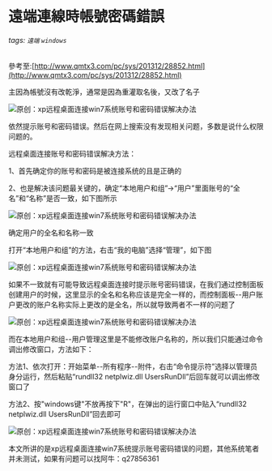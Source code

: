 # 遠端連線時帳號密碼錯誤
###### tags: `遠端` `windows`
 參考至:[http://www.qmtx3.com/pc/sys/201312/28852.html](http://www.qmtx3.com/pc/sys/201312/28852.html)

主因為帳號沒有改乾淨，通常是因為重灌取名後，又改了名子

![原创：xp远程桌面连接win7系统账号和密码错误解决办法](https://lh3.googleusercontent.com/yMUQc32A1umU183sQMMI0M6Oafxh2axtRM0IWF1jtQZDILFg7DRdvOoiiwzeOGgSGxicEi1x-6GVujwV_LiQYMe45tUv8A1gcpMpPfowcvS60qCYNugXYb7Q6q2hQZzXKQmNtMwH)

依然提示账号和密码错误。然后在网上搜索没有发现相关问题，多数是说什么权限问题的。

远程桌面连接账号和密码错误解决方法：

1、首先确定你的账号和密码是被连接系统的且是正确的

2、也是解决该问题最关键的，确定“本地用户和组”->“用户”里面账号的“全名”和“名称”是否一致，如下图所示

![原创：xp远程桌面连接win7系统账号和密码错误解决办法](https://lh5.googleusercontent.com/7Yy6gJaYXz5_sL2l6FEsVApQHBcDql0Spxi1Y0lFHEaDMVK473bXmWXXQvCjMHf0TzG6n_XLjTn37LheKI64gbuSjsb8YSz9ldYDjZSqryqlJrpoYqQvKdwziF3zzbWsk6Mgsv4O)

确定用户的全名和名称一致

打开“本地用户和组”的方法，右击“我的电脑”选择“管理”，如下图

![原创：xp远程桌面连接win7系统账号和密码错误解决办法](https://lh5.googleusercontent.com/ObGtyjRHL-K8atComHMbvtb6fZn_TWOZdrMl_Gc_UZvwGE2MyGpM-5XdeyB0AHBL90BZTucv4o14uCwcmTGLfLvwLkWxp8EnVMxW-RoyABY4zIRrIpHboau4VxF4psz33T7Nv9Vp)

如果不一致就有可能导致远程桌面连接时提示账号密码错误，在我们通过控制面板创建用户的时候，这里显示的全名和名称应该是完全一样的，而控制面板--用户账户更改的账户名称实际上更改的是全名，所以就导致两者不一样的问题了

![原创：xp远程桌面连接win7系统账号和密码错误解决办法](https://lh6.googleusercontent.com/8O0kpWYWniB5n5P2CE6TdU3jJGtLEgRgMStaJPyhqdUwUg__u4_yvD-zZLVmS9KtojNZbf7HqXpOd7X2vpvt78ENyNOfFYSI9accA9TUyoKMW9v_-E3pMeUZij8ng7twboyN7mzO)

而在本地用户和组--用户管理这里是不能修改账户名称的，所以我们只能通过命令调出修改窗口，方法如下：

方法1、依次打开：开始菜单--所有程序--附件，右击“命令提示符”选择以管理员身分运行，然后粘贴“rundll32 netplwiz.dll UsersRunDll”后回车就可以调出修改窗口了

方法2、按"windows键"不放再按下"R"，在弹出的运行窗口中贴入“rundll32 netplwiz.dll UsersRunDll”回去即可

![原创：xp远程桌面连接win7系统账号和密码错误解决办法](https://lh4.googleusercontent.com/5I1-g_rWh1Q0E69leEfE0u_K2ySD_SVSkbhbmOxu02VqakLxguYcIEa--X7DyS48ntb63Pm8HNvUEFTCjZ9FzUZ67RXpn372sfvrMZ0Es68oW3NtJGbD64s3e9q00NpzzWfOgI3R)

本文所讲的是xp远程桌面连接win7系统提示账号密码错误的问题，其他系统笔者并未测试，如果有问题可以找阿牛：q27856361